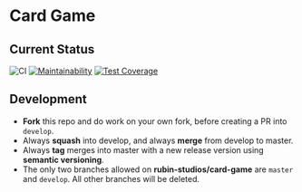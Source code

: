 # Card Game
## Current Status
![CI](https://github.com/rubin-studios/card-game/workflows/CI/badge.svg?branch=develop)
[![Maintainability](https://api.codeclimate.com/v1/badges/1f1ea42d4f689afb5d60/maintainability)](https://codeclimate.com/github/rubin-studios/card-game/maintainability)
[![Test Coverage](https://api.codeclimate.com/v1/badges/1f1ea42d4f689afb5d60/test_coverage)](https://codeclimate.com/github/rubin-studios/card-game/test_coverage)

## Development
- **Fork** this repo and do work on your own fork, before creating a PR into `develop`.
- Always **squash** into develop, and always **merge** from develop to master.
- Always **tag** merges into master with a new release version using **semantic versioning**.
- The only two branches allowed on **rubin-studios/card-game** are `master` and `develop`. All other branches will be deleted.

